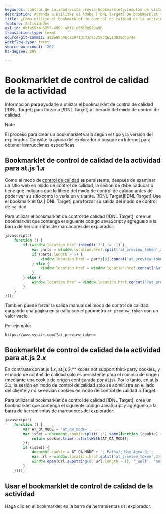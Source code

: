 ```yaml
---
keywords: control de calidad;vista previa;bookmarklet;vínculos de vista previa
description: Aprenda a utilizar el Adobe [!DNL Target] QA bookmarklet to force [!DNL Target] para liberarlo del modo de control de calidad.
title: ¿Cómo utilizo el bookmarklet de control de calidad de la actividad?
feature: Actividades
exl-id: dbfe59eb-6853-4909-abf1-e5630e979a98
translation-type: tm+mt
source-git-commit: a92e88b46c72971d5d3c752593d651d8290b674e
workflow-type: tm+mt
source-wordcount: '262'
ht-degree: 28%

---
```


# Bookmarklet de control de calidad de la actividad

Información para ayudarle a utilizar el bookmarklet de control de calidad [!DNL Target] para forzar a [!DNL Target] a liberarlo del modo de control de calidad.

>[!NOTE]
>
>El proceso para crear un bookmarklet varía según el tipo y la versión del explorador. Consulte la ayuda del explorador o busque en Internet para obtener instrucciones específicas.

## Bookmarklet de control de calidad de la actividad para at.js 1.*x* 

Como el modo de [control de calidad](/help/c-activities/c-activity-qa/activity-qa.md) es persistente, después de examinar un sitio web en modo de control de calidad, la sesión de debe caducar o tiene que indicar a que lo libere del modo de control de calidad antes de poder ver su sitio como lo vería un visitante. [!DNL Target][!DNL Target] Use el bookmarklet QA [!DNL Target] para forzar su salida del modo de control de calidad.

Para utilizar el bookmarklet de control de calidad [!DNL Target], cree un bookmarklet que contenga el siguiente código JavaScript y agréguelo a la barra de herramientas de marcadores del explorador:

```javascript
javascript:(
    function () {
        if (window.location.href.indexOf('?') != -1) {
            var parts = window.location.href.split('at_preview_token',2);
            if (parts.length > 1) {
                window.location.href = parts[0].concat('at_preview_token=');
            } else {
                window.location.href = window.location.href.concat("&at_preview_token=")
            }
        } else {
            window.location.href = window.location.href.concat("?at_preview_token=")
        }
    }
)();
```

También puede forzar la salida manual del modo de control de calidad cargando una página en su sitio con el parámetro `at_preview_token` con un valor vacío.

Por ejemplo:

`https://www.mysite.com/?at_preview_token=`

## Bookmarklet de control de calidad de la actividad para at.js 2.*x* 

En contraste con at.js 1.*x*, at.js 2.** xdoes not support third-party cookies, y el modo de control de calidad solo es persistente para el dominio de origen (mediante una cookie de origen configurada por at.js). Por lo tanto, en at.js 2.*x*, la sesión en modo de control de calidad solo se administra en el lado del cliente y no se envían cookies en modo de control de calidad a Target.

Para utilizar el bookmarklet de control de calidad [!DNL Target], cree un bookmarklet que contenga el siguiente código JavaScript y agréguelo a la barra de herramientas de marcadores del explorador:

```javascript
javascript:(
    function () {
        var AT_QA_MODE = 'at_qa_mode=';
        var isSet = document.cookie.split(';').some(function (cookie) {
            return cookie.trim().startsWith(AT_QA_MODE);
        });
        if (isSet) {
            document.cookie = AT_QA_MODE + '; Path=/; Max-Age=-0;';
            var url = window.location.href.split('at_preview_token',2)[0];
            window.open(url.substring(0, url.length - 1), '_self', 'noreferrer');
        }
    })();
```

## Usar el bookmarklet de control de calidad de la actividad

Haga clic en el bookmarklet en la barra de herramientas del explorador.

